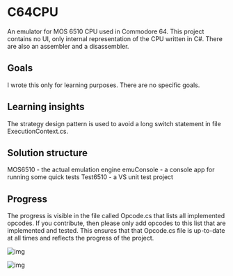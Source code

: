 # C64CPU
An emulator for MOS 6510 CPU used in Commodore 64. This project contains no UI, only internal representation of the CPU written in C#. There are also an assembler and a disassembler. 

## Goals

I wrote this only for learning purposes. There are no specific goals.

## Learning insights

The strategy design pattern is used to avoid a long switch statement in file ExecutionContext.cs. 

## Solution structure

MOS6510 - the actual emulation engine
emuConsole - a console app for running some quick tests
Test6510 - a VS unit test project 

## Progress

The progress is visible in the file called Opcode.cs that lists all implemented opcodes. If you contribute, then please only add opcodes to this list that are implemented and tested. This ensures that that Opcode.cs file is up-to-date at all times and reflects the progress of the project. 

![img](https://github.com/peopleandbits/C64CPU/ClassDiagram.png)

![img](https://github.com/peopleandbits/C64CPU/opcodes.png)
